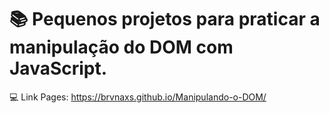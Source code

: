 # 📚 Pequenos projetos para praticar a manipulação do DOM com JavaScript.
💻 Link Pages: https://brvnaxs.github.io/Manipulando-o-DOM/
